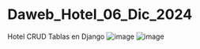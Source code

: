 # Daweb_Hotel_06_Dic_2024
Hotel CRUD Tablas en Django
![image](https://github.com/user-attachments/assets/9cee9dee-b621-4dab-b407-73acc8502fd6)
![image](https://github.com/user-attachments/assets/d2ba196f-6fd7-4c5e-bc91-4d69ba7baa1d)
